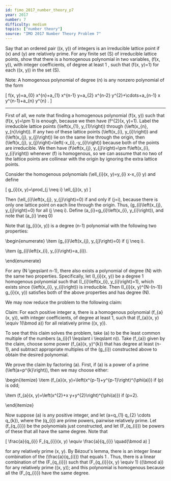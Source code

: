 ```yaml
---
id: fimo_2017_number_theory_p7
year: 2017
number: 7
difficulty: medium
topics: ["number theory"]
source: "IMO 2017 Number Theory Problem 7"
---
```


Say that an ordered pair \((x, y)\) of integers is an irreducible lattice point if \(x\) and \(y\) are relatively prime. For any finite set \(S\) of irreducible lattice points, show that there is a homogenous polynomial in two variables, \(f(x, y)\), with integer coefficients, of degree at least 1 , such that \(f(x, y)=1\) for each \((x, y)\) in the set \(S\).

Note: A homogenous polynomial of degree \(n\) is any nonzero polynomial of the form

\[
f(x, y)=a_{0} x^{n}+a_{1} x^{n-1} y+a_{2} x^{n-2} y^{2}+\cdots+a_{n-1} x y^{n-1}+a_{n} y^{n} .
\]

---
First of all, we note that finding a homogenous polynomial \(f(x, y)\) such that \(f(x, y)=\pm 1\) is enough, because we then have \(f^{2}(x, y)=1\). Label the irreducible lattice points \(\left(x_{1}, y_{1}\right)\) through \(\left(x_{n}, y_{n}\right)\). If any two of these lattice points \(\left(x_{i}, y_{i}\right)\) and \(\left(x_{j}, y_{j}\right)\) lie on the same line through the origin, then \(\left(x_{j}, y_{j}\right)=\left(-x_{i},-y_{i}\right)\) because both of the points are irreducible. We then have \(f\left(x_{j}, y_{j}\right)=\pm f\left(x_{i}, y_{i}\right)\) whenever \(f\) is homogenous, so we can assume that no two of the lattice points are collinear with the origin by ignoring the extra lattice points.

Consider the homogenous polynomials \(\ell_{i}(x, y)=y_{i} x-x_{i} y\) and define

\[
g_{i}(x, y)=\prod_{j \neq i} \ell_{j}(x, y)
\]

Then \(\ell_{i}\left(x_{j}, y_{j}\right)=0\) if and only if \(j=i\), because there is only one lattice point on each line through the origin. Thus, \(g_{i}\left(x_{j}, y_{j}\right)=0\) for all \(j \neq i\). Define \(a_{i}=g_{i}\left(x_{i}, y_{i}\right)\), and note that \(a_{i} \neq 0\)

Note that \(g_{i}(x, y)\) is a degree \(n-1\) polynomial with the following two properties:

\begin{enumerate}
 \item \(g_{i}\left(x_{j}, y_{j}\right)=0\) if \(j \neq i\).

 \item \(g_{i}\left(x_{i}, y_{i}\right)=a_{i}\).

\end{enumerate}

For any \(N \geqslant n-1\), there also exists a polynomial of degree \(N\) with the same two properties. Specifically, let \(I_{i}(x, y)\) be a degree 1 homogenous polynomial such that \(I_{i}\left(x_{i}, y_{i}\right)=1\), which exists since \(\left(x_{i}, y_{i}\right)\) is irreducible. Then \(I_{i}(x, y)^{N-(n-1)} g_{i}(x, y)\) satisfies both of the above properties and has degree \(N\).

We may now reduce the problem to the following claim:

Claim: For each positive integer a, there is a homogenous polynomial \(f_{a}(x, y)\), with integer coefficients, of degree at least 1, such that \(f_{a}(x, y) \equiv 1(\bmod a)\) for all relatively prime \((x, y)\).

To see that this claim solves the problem, take \(a\) to be the least common multiple of the numbers \(a_{i}(1 \leqslant i \leqslant n)\). Take \(f_{a}\) given by the claim, choose some power \(f_{a}(x, y)^{k}\) that has degree at least \(n-1\), and subtract appropriate multiples of the \(g_{i}\) constructed above to obtain the desired polynomial.

We prove the claim by factoring \(a\). First, if \(a\) is a power of a prime \(\left(a=p^{k}\right)\), then we may choose either:

\begin{itemize}
 \item \(f_{a}(x, y)=\left(x^{p-1}+y^{p-1}\right)^{\phi(a)}\) if \(p\) is odd;

 \item \(f_{a}(x, y)=\left(x^{2}+x y+y^{2}\right)^{\phi(a)}\) if \(p=2\).

\end{itemize}

Now suppose \(a\) is any positive integer, and let \(a=q_{1} q_{2} \cdots q_{k}\), where the \(q_{i}\) are prime powers, pairwise relatively prime. Let \(f_{q_{i}}\) be the polynomials just constructed, and let \(F_{q_{i}}\) be powers of these that all have the same degree. Note that

\[
\frac{a}{q_{i}} F_{q_{i}}(x, y) \equiv \frac{a}{q_{i}} \quad(\bmod a)
\]

for any relatively prime \(x, y\). By Bézout's lemma, there is an integer linear combination of the \(\frac{a}{q_{i}}\) that equals 1 . Thus, there is a linear combination of the \(F_{q_{i}}\) such that \(F_{q_{i}}(x, y) \equiv 1\) \((\bmod a)\) for any relatively prime \((x, y)\); and this polynomial is homogenous because all the \(F_{q_{i}}\) have the same degree.
